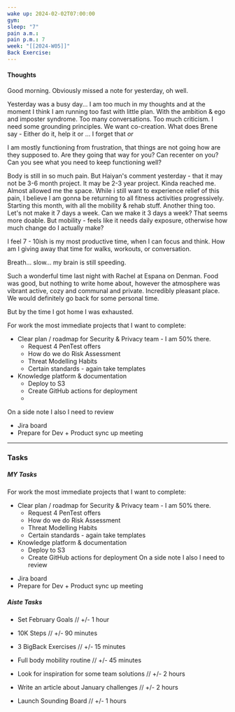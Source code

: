 ```yaml
---
wake up: 2024-02-02T07:00:00
gym: 
sleep: "7"
pain a.m.: 
pain p.m.: 7
week: "[[2024-W05]]"
Back Exercise:
---
```

#### Thoughts

Good morning. 
Obviously missed a note for yesterday, oh well. 

Yesterday was a busy day... I am too much in my thoughts and at the moment I think I am running too fast with little plan. With the ambition & ego and imposter syndrome.
Too many conversations. Too much criticism. I need some grounding principles. We want co-creation. 
What does Brene say - Either do it, help it or ... I forget that *or*

I am mostly functioning from frustration, that things are not going how are they supposed to. 
Are they going that way for you? 
Can recenter on you? Can you see what you need to keep functioning well? 

Body is still in so much pain. But Haiyan's comment yesterday - that it may not be 3-6 month project. It may be 2-3 year project. Kinda reached me. Almost allowed me the space. 
While i still want to experience relief of this pain, I believe I am gonna be returning to all fitness activities progressively. Starting this month, with all the mobility & rehab stuff. 
Another thing too. Let's not make it 7 days a week. Can we make it 3 days a week? That seems more doable. But mobility - feels like it needs daily exposure, otherwise how much change do I actually make?

I feel 7 - 10ish is my most productive time, when I can focus and think. How am I giving away that time for walks, workouts, or conversation. 

Breath... slow... my brain is still speeding. 

Such a wonderful time last night with Rachel at Espana on Denman. Food was good, but nothing to write home about, however the atmosphere was vibrant active, cozy and communal and private. Incredibly pleasant place. We would definitely go back for some personal time. 

But by the time I got home I was exhausted.

For work the most immediate projects that I want to complete:
- Clear plan / roadmap for Security & Privacy team - I am 50% there. 
	- Request 4 PenTest offers
	- How do we do Risk Assessment
	- Threat Modelling Habits
	- Certain standards - again take templates
- Knowledge platform & documentation
	- Deploy to S3
	- Create GitHub actions for deployment
	- 

On a side note I also I need to review 
* Jira board
* Prepare for Dev + Product sync up meeting

-----
### Tasks 

##### MY Tasks
For work the most immediate projects that I want to complete:
- Clear plan / roadmap for Security & Privacy team - I am 50% there. 
	- Request 4 PenTest offers
	- How do we do Risk Assessment
	- Threat Modelling Habits
	- Certain standards - again take templates
- Knowledge platform & documentation
	- Deploy to S3
	- Create GitHub actions for deployment
On a side note I also I need to review 
* Jira board
* Prepare for Dev + Product sync up meeting

##### Aiste Tasks
* Set February Goals // +/- 1 hour

* 10K Steps // +/- 90 minutes
* 3 BigBack Exercises // +/- 15 minutes
* Full body mobility routine // +/- 45 minutes

* Look for inspiration for some team solutions // +/- 2 hours
* Write an article about January challenges // +/- 2 hours
* Launch Sounding Board // +/- 1 hours